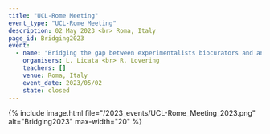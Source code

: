 ```yaml
---
title: "UCL-Rome Meeting"
event_type: "UCL-Rome Meeting"
description: 02 May 2023 <br> Roma, Italy
page_id: Bridging2023
event:
  - name: "Bridging the gap between experimentalists biocurators and analysis tool providers."
    organisers: L. Licata <br> R. Lovering
    teachers: []
    venue: Roma, Italy
    event_date: 2023/05/02
    state: closed
---
```


{% include image.html file="/2023_events/UCL-Rome_Meeting_2023.png"  alt="Bridging2023" max-width="20" %}
